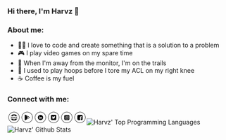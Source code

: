### Hi there, I'm Harvz 👋

### About me:
- 👨‍💻 I love to code and create something that is a solution to a problem
- 🎮 I play video games on my spare time
- 🚵 When I'm away from the monitor, I'm on the trails
- 🏀 I used to play hoops before I tore my ACL on my right knee
- ☕ Coffee is my fuel

### Connect with me:

[<img align="left" alt="harveyjavier.github.io" width="30" src="https://raw.githubusercontent.com/harveyjavier/harveyjavier/master/raw/website-icon.png" />][website]
[<img align="left" alt="Google Play Developer Profile" width="30" src="https://raw.githubusercontent.com/harveyjavier/harveyjavier/master/raw/play-store-icon.png" />][google_play]
[<img align="left" alt="LinkedIn" width="30" src="https://raw.githubusercontent.com/harveyjavier/harveyjavier/master/raw/linkedin-icon.png" />][linkedin]
[<img align="left" alt="Twitter" width="30" src="https://raw.githubusercontent.com/harveyjavier/harveyjavier/master/raw/twitter-icon.png" />][twitter]
[<img align="left" alt="Instagram" width="30" src="https://raw.githubusercontent.com/harveyjavier/harveyjavier/master/raw/instagram-icon.png" />][instagram]
[<img align="left" alt="Facebook" width="30" src="https://raw.githubusercontent.com/harveyjavier/harveyjavier/master/raw/facebook-icon.png" />][facebook]

<br/>
<img align="left" alt="Harvz' Top Programming Languages" src="https://github-readme-stats.vercel.app/api/top-langs/?username=harveyjavier&layout=compact" />
<img align="left" alt="Harvz' Github Stats" src="https://github-readme-stats.vercel.app/api?username=harveyjavier&show_icons=true&hide_border=true&theme=gotham" />

[website]: https://harveyjavier.github.io
[google_play]: https://play.google.com/store/apps/dev?id=4935714394750436171
[linkedin]: https://www.linkedin.com/in/harvz
[twitter]: https://www.twitter.com/harvzjavier
[instagram]: https://www.instagram.com/harvzjavier
[facebook]: https://www.facebook.com/harvzjavier